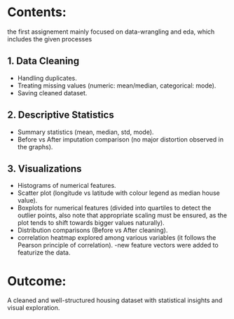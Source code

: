 # Contents:
the first assignement mainly focused on data-wrangling and eda, which includes the given processes
## 1. Data Cleaning
   - Handling duplicates.
   - Treating missing values (numeric: mean/median, categorical: mode).
   - Saving cleaned dataset.

## 2. Descriptive Statistics
   - Summary statistics (mean, median, std, mode).
   - Before vs After imputation comparison (no major distortion observed in the graphs).

## 3. Visualizations
   - Histograms of numerical features.
   - Scatter plot (longitude vs latitude with colour legend as median house value).
   - Boxplots for numerical features (divided into quartiles to detect the outlier points, also note that appropriate scaling must be ensured, as the plot                tends to shift towards bigger values naturally).
   - Distribution comparisons (Before vs After cleaning).
   - correlation heatmap explored among various variables (it follows the Pearson principle of correlation).
   -new feature vectors were added to featurize the data.


# Outcome:
A cleaned and well-structured housing dataset with statistical insights and visual exploration.
